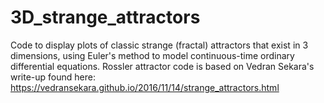 # 3D_strange_attractors
Code to display plots of classic strange (fractal) attractors that exist in 3 dimensions, using Euler's method to model continuous-time ordinary differential equations.  Rossler attractor code is based on Vedran Sekara's write-up found here: https://vedransekara.github.io/2016/11/14/strange_attractors.html
